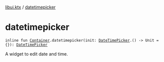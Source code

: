 [libui.ktx](index.md) / [datetimepicker](./datetimepicker.md)

# datetimepicker

`inline fun `[`Container`](-container/index.md)`.datetimepicker(init: `[`DateTimePicker`](-date-time-picker/index.md)`.() -> Unit = {}): `[`DateTimePicker`](-date-time-picker/index.md)

A widget to edit date and time.


